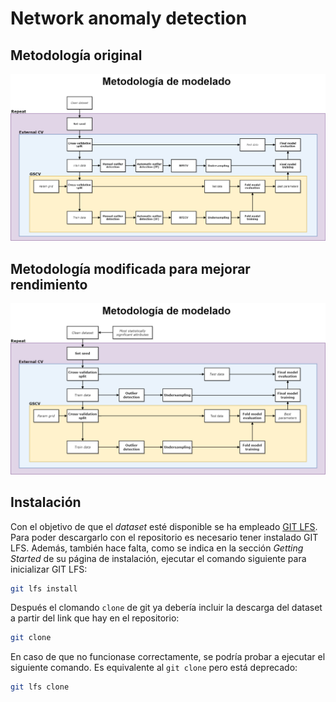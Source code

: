 # Network anomaly detection

## Metodología original

![figures/final_base_flux.png](figures/final_base_flux.png)

## Metodología modificada para mejorar rendimiento

![figures/final_flux_wmods.png](figures/final_flux_wmods.png)

## Instalación
Con el objetivo de que el _dataset_ esté disponible se ha empleado [GIT LFS](https://git-lfs.github.com/). Para poder descargarlo con el repositorio es necesario tener instalado GIT LFS. Además, también hace falta, como se indica en la sección _Getting Started_ de su página de instalación, ejecutar el comando siguiente para inicializar GIT LFS:

```bash
git lfs install
```
Después el clomando `clone` de git ya debería incluir la descarga del dataset a partir del link que hay en el repositorio:

```bash
git clone
```

En caso de que no funcionase correctamente, se podría probar a ejecutar el siguiente comando. Es equivalente al `git clone` pero está deprecado:

```bash
git lfs clone
```
